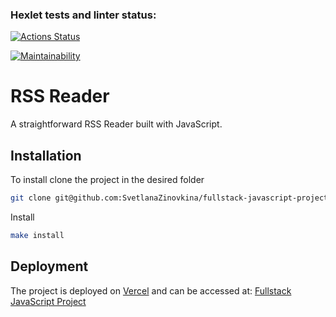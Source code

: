 ### Hexlet tests and linter status:
[![Actions Status](https://github.com/SvetlanaZinovkina/fullstack-javascript-project-11/actions/workflows/hexlet-check.yml/badge.svg)](https://github.com/SvetlanaZinovkina/fullstack-javascript-project-11/actions)

[![Maintainability](https://api.codeclimate.com/v1/badges/2f602a3477bbadbe2f82/maintainability)](https://codeclimate.com/github/SvetlanaZinovkina/fullstack-javascript-project-11/maintainability)

# RSS Reader

A straightforward RSS Reader built with JavaScript.

## Installation

To install clone the project in the desired folder
```sh
git clone git@github.com:SvetlanaZinovkina/fullstack-javascript-project-11.git
```

Install
```sh
make install
```

## Deployment

The project is deployed on [Vercel](https://vercel.com/) and can be accessed at: [Fullstack JavaScript Project](fullstack-javascript-project-11-psi.vercel.app)


